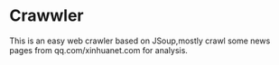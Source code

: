 # Crawwler

This is an easy web crawler based on JSoup,mostly crawl some news pages from qq.com/xinhuanet.com for analysis.

